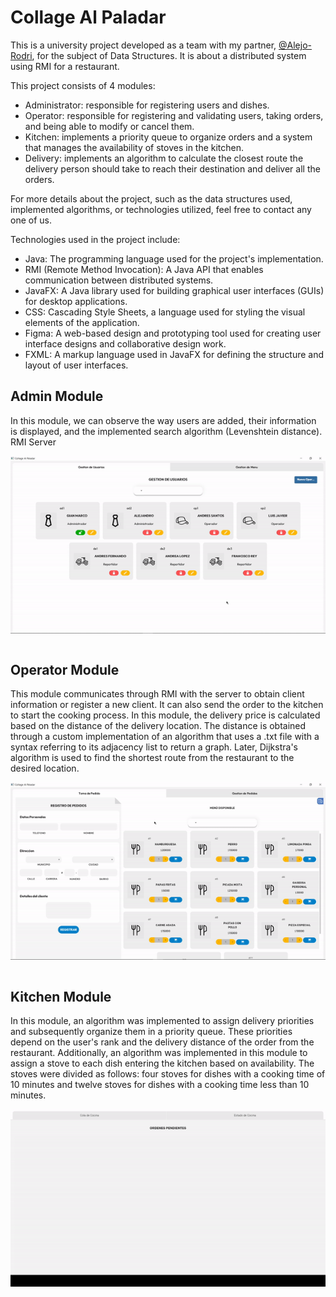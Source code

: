 # Collage Al Paladar

This is a university project developed as a team with my partner, [@Alejo-Rodri](https://github.com/Alejo-Rodri), for the subject of Data Structures. It is about a distributed system using RMI for a restaurant.

This project consists of 4 modules:

- Administrator: responsible for registering users and dishes.
- Operator: responsible for registering and validating users, taking orders, and being able to modify or cancel them.
- Kitchen: implements a priority queue to organize orders and a system that manages the availability of stoves in the kitchen.
- Delivery: implements an algorithm to calculate the closest route the delivery person should take to reach their destination and deliver all the orders.

For more details about the project, such as the data structures used, implemented algorithms, or technologies utilized, feel free to contact any one of us.


Technologies used in the project include:

- Java: The programming language used for the project's implementation.
- RMI (Remote Method Invocation): A Java API that enables communication between distributed systems.
- JavaFX: A Java library used for building graphical user interfaces (GUIs) for desktop applications.
- CSS: Cascading Style Sheets, a language used for styling the visual elements of the application.
- Figma: A web-based design and prototyping tool used for creating user interface designs and collaborative design work.
- FXML: A markup language used in JavaFX for defining the structure and layout of user interfaces.

## Admin Module
<p>
  In this module, we can observe the way users are added, their information is displayed, and the implemented search algorithm             (Levenshtein distance). RMI Server
</p>
<div align="center">
  <img align="center" alt="adminModule" src="admInterface.gif">
  <br>
  <br>
</div>

## Operator Module
<p>
  This module communicates through RMI with the server to obtain client information or register a new client. It can also send the order to the kitchen to start the cooking process. In this module, the delivery price is calculated based on the distance of the delivery location. The distance is obtained through a custom implementation of an algorithm that uses a .txt file with a syntax referring to its adjacency list to return a graph. Later, Dijkstra's algorithm is used to find the shortest route from the restaurant to the desired location.
</p>
<div align="center">
  <img align="center" alt="kitchenModule" src="operatorInterface.gif">
  <br>
  <br>
</div>

## Kitchen Module
<p>
  In this module, an algorithm was implemented to assign delivery priorities and subsequently organize them in a priority queue. These priorities depend on the user's rank and the delivery distance of the order from the restaurant. Additionally, an algorithm was implemented in this module to assign a stove to each dish entering the kitchen based on availability. The stoves were divided as follows: four stoves for dishes with a cooking time of 10 minutes and twelve stoves for dishes with a cooking time less than 10 minutes.
</p>
<div align="center">
  <img align="center" alt="kitchenModule" src="kitchenInterface.gif">
  <br>
  <br>
</div>
